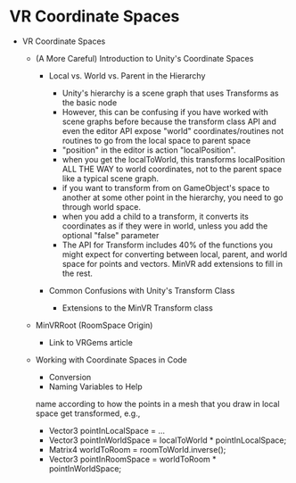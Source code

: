 # VR Coordinate Spaces

- VR Coordinate Spaces
  - (A More Careful) Introduction to Unity's Coordinate Spaces
    - Local vs. World vs. Parent in the Hierarchy
      - Unity's hierarchy is a scene graph that uses Transforms as the basic node
      - However, this can be confusing if you have worked with scene graphs before because the transform class API
        and even the editor API expose "world" coordinates/routines not routines to go from the local space to parent space
      - "position" in the editor is action "localPosition".
      - when you get the localToWorld, this transforms localPosition ALL THE WAY to world coordinates, not to the parent space
        like a typical scene graph.
      - if you want to transform from on GameObject's space to another at some other point in the hierarchy, you need to go through
        world space.
      - when you add a child to a transform, it converts its coordinates as if they were in world, unless you add the optional "false" parameter
      - The API for Transform includes 40% of the functions you might expect for converting between local, parent, and world space for points and vectors.
        MinVR add extensions to fill in the rest. 

    - Common Confusions with Unity's Transform Class
      - Extensions to the MinVR Transform class



  - MinVRRoot (RoomSpace Origin)
    - Link to VRGems article

  - Working with Coordinate Spaces in Code
    - Conversion
    - Naming Variables to Help

    name according to how the points in a mesh that you draw in local space get transformed, e.g., 

    - Vector3 pointInLocalSpace = ...
    - Vector3 pointInWorldSpace = localToWorld * pointInLocalSpace;
    - Matrix4 worldToRoom = roomToWorld.inverse();
    - Vector3 pointInRoomSpace = worldToRoom * pointInWorldSpace;


